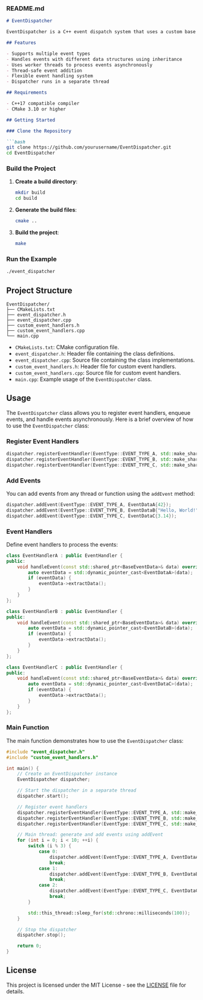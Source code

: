 ### README.md

```markdown
# EventDispatcher

EventDispatcher is a C++ event dispatch system that uses a custom base class with inheritance to manage different types of event data. This project demonstrates how to handle events asynchronously using separate worker threads for each event type. It also runs the dispatcher in a separate thread from the main thread.

## Features

- Supports multiple event types
- Handles events with different data structures using inheritance
- Uses worker threads to process events asynchronously
- Thread-safe event addition
- Flexible event handling system
- Dispatcher runs in a separate thread

## Requirements

- C++17 compatible compiler
- CMake 3.10 or higher

## Getting Started

### Clone the Repository

```bash
git clone https://github.com/yourusername/EventDispatcher.git
cd EventDispatcher
```

### Build the Project

1. **Create a build directory**:

    ```bash
    mkdir build
    cd build
    ```

2. **Generate the build files**:

    ```bash
    cmake ..
    ```

3. **Build the project**:

    ```bash
    make
    ```

### Run the Example

```bash
./event_dispatcher
```

## Project Structure

```
EventDispatcher/
├── CMakeLists.txt
├── event_dispatcher.h
├── event_dispatcher.cpp
├── custom_event_handlers.h
├── custom_event_handlers.cpp
└── main.cpp
```

- `CMakeLists.txt`: CMake configuration file.
- `event_dispatcher.h`: Header file containing the class definitions.
- `event_dispatcher.cpp`: Source file containing the class implementations.
- `custom_event_handlers.h`: Header file for custom event handlers.
- `custom_event_handlers.cpp`: Source file for custom event handlers.
- `main.cpp`: Example usage of the `EventDispatcher` class.

## Usage

The `EventDispatcher` class allows you to register event handlers, enqueue events, and handle events asynchronously. Here is a brief overview of how to use the `EventDispatcher` class:

### Register Event Handlers

```cpp
dispatcher.registerEventHandler(EventType::EVENT_TYPE_A, std::make_shared<EventHandlerA>());
dispatcher.registerEventHandler(EventType::EVENT_TYPE_B, std::make_shared<EventHandlerB>());
dispatcher.registerEventHandler(EventType::EVENT_TYPE_C, std::make_shared<EventHandlerC>());
```

### Add Events

You can add events from any thread or function using the `addEvent` method:

```cpp
dispatcher.addEvent(EventType::EVENT_TYPE_A, EventDataA{42});
dispatcher.addEvent(EventType::EVENT_TYPE_B, EventDataB{"Hello, World!"});
dispatcher.addEvent(EventType::EVENT_TYPE_C, EventDataC{3.14});
```

### Event Handlers

Define event handlers to process the events:

```cpp
class EventHandlerA : public EventHandler {
public:
    void handleEvent(const std::shared_ptr<BaseEventData>& data) override {
        auto eventData = std::dynamic_pointer_cast<EventDataA>(data);
        if (eventData) {
            eventData->extractData();
        }
    }
};

class EventHandlerB : public EventHandler {
public:
    void handleEvent(const std::shared_ptr<BaseEventData>& data) override {
        auto eventData = std::dynamic_pointer_cast<EventDataB>(data);
        if (eventData) {
            eventData->extractData();
        }
    }
};

class EventHandlerC : public EventHandler {
public:
    void handleEvent(const std::shared_ptr<BaseEventData>& data) override {
        auto eventData = std::dynamic_pointer_cast<EventDataC>(data);
        if (eventData) {
            eventData->extractData();
        }
    }
};
```

### Main Function

The main function demonstrates how to use the `EventDispatcher` class:

```cpp
#include "event_dispatcher.h"
#include "custom_event_handlers.h"

int main() {
    // Create an EventDispatcher instance
    EventDispatcher dispatcher;

    // Start the dispatcher in a separate thread
    dispatcher.start();

    // Register event handlers
    dispatcher.registerEventHandler(EventType::EVENT_TYPE_A, std::make_shared<EventHandlerA>());
    dispatcher.registerEventHandler(EventType::EVENT_TYPE_B, std::make_shared<EventHandlerB>());
    dispatcher.registerEventHandler(EventType::EVENT_TYPE_C, std::make_shared<EventHandlerC>());

    // Main thread: generate and add events using addEvent
    for (int i = 0; i < 10; ++i) {
        switch (i % 3) {
            case 0:
                dispatcher.addEvent(EventType::EVENT_TYPE_A, EventDataA{i}); // int data
                break;
            case 1:
                dispatcher.addEvent(EventType::EVENT_TYPE_B, EventDataB{std::to_string(i)}); // string data
                break;
            case 2:
                dispatcher.addEvent(EventType::EVENT_TYPE_C, EventDataC{i * 0.1}); // double data
                break;
        }

        std::this_thread::sleep_for(std::chrono::milliseconds(100));
    }

    // Stop the dispatcher
    dispatcher.stop();

    return 0;
}
```

## License

This project is licensed under the MIT License - see the [LICENSE](LICENSE) file for details.


